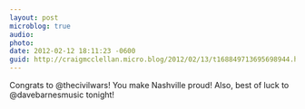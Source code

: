 ```yaml
---
layout: post
microblog: true
audio: 
photo: 
date: 2012-02-12 18:11:23 -0600
guid: http://craigmcclellan.micro.blog/2012/02/13/t168849713695698944.html
---
```

Congrats to @thecivilwars! You make Nashville proud! Also, best of luck to @davebarnesmusic tonight!
